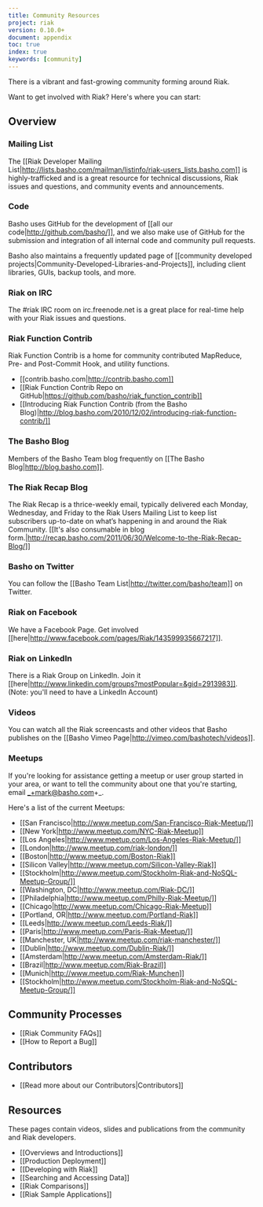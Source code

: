 ```yaml
---
title: Community Resources
project: riak
version: 0.10.0+
document: appendix
toc: true
index: true
keywords: [community]
---
```


There is a vibrant and fast-growing community forming around Riak.

Want to get involved with Riak? Here's where you can start:

## Overview

### Mailing List

The [[Riak Developer Mailing List|http://lists.basho.com/mailman/listinfo/riak-users_lists.basho.com]] is highly-trafficked and is a great resource for technical discussions, Riak issues and questions, and community events and announcements.

### Code

Basho uses GitHub for the development of [[all our code|http://github.com/basho/]], and we also make use of GitHub for the submission and integration of all internal code and community pull requests.

Basho also maintains a frequently updated page of [[community developed projects|Community-Developed-Libraries-and-Projects]], including client libraries, GUIs, backup tools, and more.

### Riak on IRC

The #riak IRC room on irc.freenode.net is a great place for real-time help with your Riak issues and questions.


### Riak Function Contrib

Riak Function Contrib is a home for community contributed MapReduce, Pre- and Post-Commit Hook, and utility functions.

* [[contrib.basho.com|http://contrib.basho.com]]
* [[Riak Function Contrib Repo on GitHub|https://github.com/basho/riak_function_contrib]]
* [[Introducing Riak Function Contrib (from the Basho Blog)|http://blog.basho.com/2010/12/02/introducing-riak-function-contrib/]]

### The Basho Blog

Members of the Basho Team blog frequently on [[The Basho Blog|http://blog.basho.com]].

### The Riak Recap Blog 

The Riak Recap is a thrice-weekly email, typically delivered each Monday, Wednesday, and Friday to the Riak Users Mailing List to keep list subscribers up-to-date on what’s happening in and around the Riak Community. [[It's also consumable in blog form.|http://recap.basho.com/2011/06/30/Welcome-to-the-Riak-Recap-Blog/]]

### Basho on Twitter

You can follow the [[Basho Team List|http://twitter.com/basho/team]] on Twitter.

### Riak on Facebook

We have a Facebook Page. Get involved [[here|http://www.facebook.com/pages/Riak/143599935667217]].

### Riak on LinkedIn

There is a Riak Group on LinkedIn. Join it [[here|http://www.linkedin.com/groups?mostPopular=&gid=2913983]]. (Note: you'll need to have a LinkedIn Account)

### Videos

You can watch all the Riak screencasts and other videos that Basho publishes on the [[Basho Vimeo Page|http://vimeo.com/bashotech/videos]].

### Meetups

If you're looking for assistance getting a meetup or user group started in your area, or want to tell the community about one that you're starting, email _+mark@basho.com+_.

Here's a list of the current Meetups:

* [[San Francisco|http://www.meetup.com/San-Francisco-Riak-Meetup/]]
* [[New York|http://www.meetup.com/NYC-Riak-Meetup]]
* [[Los Angeles|http://www.meetup.com/Los-Angeles-Riak-Meetup/]]
* [[London|http://www.meetup.com/riak-london/]]
* [[Boston|http://www.meetup.com/Boston-Riak]]
* [[Silicon Valley|http://www.meetup.com/Silicon-Valley-Riak]]
* [[Stockholm|http://www.meetup.com/Stockholm-Riak-and-NoSQL-Meetup-Group/]]
* [[Washington, DC|http://www.meetup.com/Riak-DC/]]
* [[Philadelphia|http://www.meetup.com/Philly-Riak-Meetup/]]
* [[Chicago|http://www.meetup.com/Chicago-Riak-Meetup]]
* [[Portland, OR|http://www.meetup.com/Portland-Riak]]
* [[Leeds|http://www.meetup.com/Leeds-Riak/]]
* [[Paris|http://www.meetup.com/Paris-Riak-Meetup/]]
* [[Manchester, UK|http://www.meetup.com/riak-manchester/]]
* [[Dublin|http://www.meetup.com/Dublin-Riak/]]
* [[Amsterdam|http://www.meetup.com/Amsterdam-Riak/]]
* [[Brazil|http://www.meetup.com/Riak-Brazil]]
* [[Munich|http://www.meetup.com/Riak-Munchen]]
* [[Stockholm|http://www.meetup.com/Stockholm-Riak-and-NoSQL-Meetup-Group/]]


## Community Processes

* [[Riak Community FAQs]]
* [[How to Report a Bug]]

## Contributors

* [[Read more about our Contributors|Contributors]]

## Resources

These pages contain videos, slides and publications from the community and Riak developers. 

* [[Overviews and Introductions]]
* [[Production Deployment]]
* [[Developing with Riak]]
* [[Searching and Accessing Data]]
* [[Riak Comparisons]]
* [[Riak Sample Applications]]
